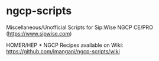 ngcp-scripts
============

Miscellaneous/Unofficial Scripts for Sip:Wise NGCP CE/PRO (https://www.sipwise.com)

HOMER/HEP + NGCP Recipes available on Wiki: https://github.com/lmangani/ngcp-scripts/wiki
